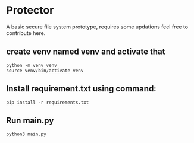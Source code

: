 # Protector
 A basic secure file system prototype, requires some updations feel free to contribute here.
 
## create venv named venv and activate that 

    python -m venv venv
    source venv/bin/activate venv 

## Install requirement.txt using command:

    pip install -r requirements.txt
## Run main.py

    python3 main.py
